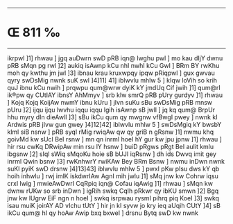 ___
# Œ 811 ‰
---
ikrpwl ]1] rhwau ] jgq auDwrn swD pRB iqn@ lwghu pwl ] mo kau
dIjY dwnu pRB sMqn pg rwl ]2] aukiq isAwnp kCu nhI nwhI kCu Gwl ]
BRm BY rwKhu moh qy kwthu jm jwl ]3] ibnau krau kruxwpqy ipqw
pRiqpwl ] gux gwvau qyry swDsMig nwnk suK swl ]4]11] 41] iblwvlu
mhlw 5 ] kIqw loVih so krih quJ ibnu kCu nwih ] prqwpu qum@wrw dyiK kY
jmdUq Cif jwih ]1] qum@rI ik®pw qy CUtIAY ibnsY AhMmyv ] srb klw
smrQ pRB pUry gurdyv ]1] rhwau ] Kojq Kojq KoijAw nwmY ibnu kUru ]
jIvn suKu sBu swDsMig pRB mnsw pUru ]2] ijqu ijqu lwvhu iqqu iqqu lgih
isAwnp sB jwlI ] jq kq qum@ BrpUr hhu myry dIn dieAwlI ]3] sBu
ikCu qum qy mwgnw vfBwgI pwey ] nwnk kI Ardwis pRB jIvw gun gwey
]4]12]42] iblwvlu mhlw 5 ] swDsMgiq kY bwsbY klml siB nsnw ]
pRB syqI rMig rwiqAw qw qy griB n gRsnw ]1] nwmu khq goivMd kw sUcI
BeI rsnw ] mn qn inrml hoeI hY gur kw jpu jpnw ]1] rhwau ] hir
rsu cwKq DRwipAw min rsu lY hsnw ] buiD pRgws pRgt BeI aulit kmlu
ibgsnw ]2] sIql sWiq sMqoKu hoie sB bUJI iqRsnw ] dh ids Dwvq imit
gey inrml Qwin bsnw ]3] rwKnhwrY rwiKAw Bey BRm Bsnw ] nwmu inDwn
nwnk suKI pyiK swD drsnw ]4]13]43] iblwvlu mhlw 5 ] pwxI pKw
pIsu dws kY qb hoih inhwlu ] rwj imlK iskdwrIAw AgnI mih jwlu ]1]
sMq jnw kw Cohrw iqsu crxI lwig ] mwieAwDwrI CqRpiq iqn@ Cofau
iqAwig ]1] rhwau ] sMqn kw dwnw rUKw so srb inDwn ] igRih swkq
CqIh pRkwr qy ibKU smwn ]2] Bgq jnw kw lUgrw EiF ngn n hoeI ]
swkq isrpwau rysmI pihrq piq KoeI ]3] swkq isau muiK joirAY AD
vIchu tUtY ] hir jn kI syvw jo kry ieq aUqih CUtY ]4] sB ikCu qum@ hI qy
hoAw Awip bxq bxweI ] drsnu Bytq swD kw nwnk
####
